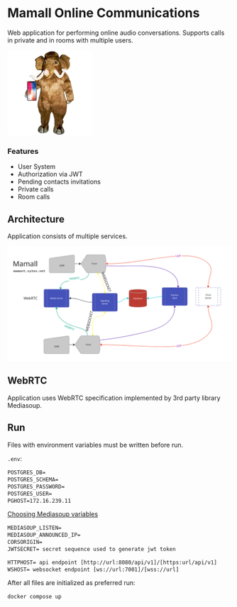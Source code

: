# Mamall Online Communications

Web application for performing online audio conversations. Supports calls in private and in rooms with multiple users.

![Mamall logo.](/images/logo.png "Mamall logo.")

### Features

* User System
* Authorization via JWT
* Pending contacts invitations
* Private calls
* Room calls

## Architecture

Application consists of multiple services.

![Mamall architecture.](/images/schema.png "Mamall architecture.")

## WebRTC

Application uses WebRTC specification implemented by 3rd party library Mediasoup.

## Run

Files with environment variables must be written before run.

`.env`:

```
POSTGRES_DB=
POSTGRES_SCHEMA=
POSTGRES_PASSWORD=
POSTGRES_USER=
PGHOST=172.16.239.11
```

[Choosing Mediasoup variables](https://mediasoup.org/faq/#running-mediasoup-in-hosts-with-private-ip)
```
MEDIASOUP_LISTEN=
MEDIASOUP_ANNOUNCED_IP= 
CORSORIGIN= 
JWTSECRET= secret sequence used to generate jwt token
```

```
HTTPHOST= api endpoint [http://url:8080/api/v1]/[https:url/api/v1]
WSHOST= websocket endpoint [ws://url:7001]/[wss://url]
```

After all files are initialized as preferred run:
```
docker compose up
```
